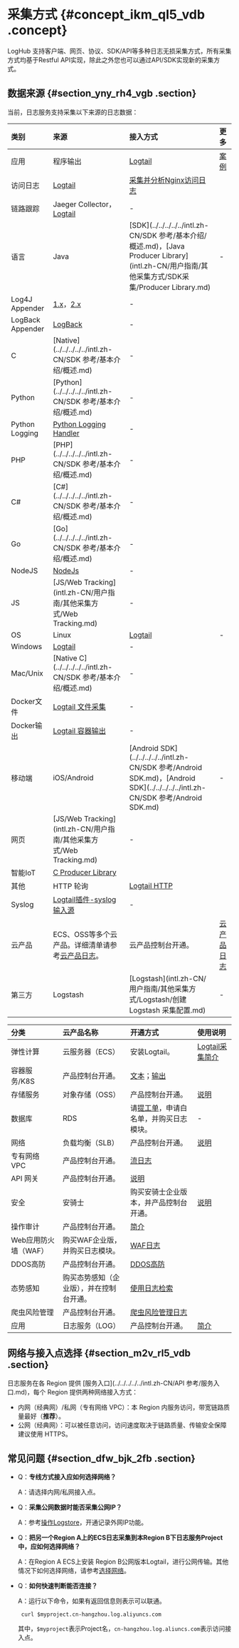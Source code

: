 # 采集方式 {#concept_ikm_ql5_vdb .concept}

LogHub 支持客户端、网页、协议、SDK/API等多种日志无损采集方式，所有采集方式均基于Restful API实现，除此之外您也可以通过API/SDK实现新的采集方式。

## 数据来源 {#section_yny_rh4_vgb .section}

当前，日志服务支持采集以下来源的日志数据：

|类别|来源|接入方式|更多|
|:-|:-|:---|:-|
|应用|程序输出|[Logtail](intl.zh-CN/用户指南/Logtail采集/简介/Logtail简介.md)|[案例](https://www.alibabacloud.com/help/zh/doc-detail/59355.htm)|
|访问日志|[Logtail](intl.zh-CN/用户指南/Logtail采集/简介/Logtail简介.md)|[采集并分析Nginx访问日志](../../../../../intl.zh-CN/快速入门/采集并分析Nginx访问日志.md)|
|链路跟踪|Jaeger Collector，[Logtail](intl.zh-CN/用户指南/Logtail采集/简介/Logtail简介.md)|-|
|语言|Java|[SDK](../../../../../intl.zh-CN/SDK 参考/基本介绍/概述.md)，[Java Producer Library](intl.zh-CN/用户指南/其他采集方式/SDK采集/Producer Library.md)|-|
|Log4J Appender|[1.x](https://github.com/aliyun/aliyun-log-log4j-appender)，[2.x](https://github.com/aliyun/aliyun-log-log4j2-appender)|-|
|LogBack Appender|[LogBack](https://github.com/aliyun/aliyun-log-logback-appender)|-|
|C|[Native](../../../../../intl.zh-CN/SDK 参考/基本介绍/概述.md)|-|
|Python|[Python](../../../../../intl.zh-CN/SDK 参考/基本介绍/概述.md)|-|
|Python Logging|[Python Logging Handler](https://aliyun-log-python-sdk.readthedocs.io/tutorials/tutorial_logging_handler.html)|-|
|PHP|[PHP](../../../../../intl.zh-CN/SDK 参考/基本介绍/概述.md)|-|
|C\#|[C\#](../../../../../intl.zh-CN/SDK 参考/基本介绍/概述.md)|-|
|Go|[Go](../../../../../intl.zh-CN/SDK 参考/基本介绍/概述.md)|-|
|NodeJS|[NodeJs](https://github.com/aliyun-UED/aliyun-sdk-js)|-|
|JS|[JS/Web Tracking](intl.zh-CN/用户指南/其他采集方式/Web Tracking.md)|-|
|OS|Linux|[Logtail](intl.zh-CN/用户指南/Logtail采集/简介/Logtail简介.md)|-|
|Windows|[Logtail](intl.zh-CN/用户指南/Logtail采集/简介/Logtail简介.md)|-|
|Mac/Unix|[Native C](../../../../../intl.zh-CN/SDK 参考/基本介绍/概述.md)|-|
|Docker文件|[Logtail 文件采集](intl.zh-CN/用户指南/Logtail采集/容器日志采集/容器文本日志.md)|-|
|Docker输出|[Logtail 容器输出](intl.zh-CN/用户指南/Logtail采集/容器日志采集/容器标准输出.md)|-|
|移动端|iOS/Android|[Android SDK](../../../../../intl.zh-CN/SDK 参考/Android SDK.md)，[Android SDK](../../../../../intl.zh-CN/SDK 参考/Android SDK.md)|-|
|网页|[JS/Web Tracking](intl.zh-CN/用户指南/其他采集方式/Web Tracking.md)|-|
|智能IoT|[C Producer Library](https://github.com/aliyun/aliyun-log-c-sdk)| |
|其他|HTTP 轮询|[Logtail HTTP](intl.zh-CN/用户指南/Logtail采集/自定义插件/HTTP方式.md)| |
|Syslog|[Logtail插件-syslog输入源](intl.zh-CN/用户指南/Logtail采集/自定义插件/Syslog输入源.md)|-|
|云产品|ECS、OSS等多个云产品。详细清单请参考[云产品日志](#)。|云产品控制台开通。|[云产品日志](intl.zh-CN/用户指南/云产品采集/云产品日志.md)|
|第三方|Logstash|[Logstash](intl.zh-CN/用户指南/其他采集方式/Logstash/创建 Logstash 采集配置.md)|-|

|分类|云产品名称|开通方式|使用说明|
|:-|:----|:---|:---|
|弹性计算|云服务器（ECS）|安装Logtail。|[Logtail采集简介](intl.zh-CN/用户指南/Logtail采集/简介/Logtail简介.md)|
|容器服务/K8S|产品控制台开通。|[文本](intl.zh-CN/用户指南/Logtail采集/容器日志采集/容器文本日志.md)；[输出](intl.zh-CN/用户指南/Logtail采集/容器日志采集/容器标准输出.md)|
|存储服务|对象存储（OSS）|产品控制台开通。|[说明](intl.zh-CN/用户指南/云产品采集/OSS访问日志/OSS访问日志.md)|
|数据库|RDS|请[提工单](https://selfservice.console.aliyun.com/ticket/category/rds/today)，申请白名单，并购买日志模块。|-|
|网络|负载均衡（SLB）|产品控制台开通。|[说明](intl.zh-CN/用户指南/云产品采集/负载均衡7层访问日志.md)|
|专有网络 VPC|产品控制台开通。|[流日志](../../../../../intl.zh-CN/用户指南/流日志.md)|
|API 网关|产品控制台开通。|[说明](intl.zh-CN/用户指南/云产品采集/API网关访问日志.md)|
|安全|安骑士|购买安骑士企业版本，并产品控制台开通。|[说明](intl.zh-CN/用户指南/云产品采集/安骑士日志/安骑士日志.md)|
|操作审计|产品控制台开通。|[简介](intl.zh-CN/用户指南/云产品采集/ActionTrail访问日志/简介.md)|
|Web应用防火墙（WAF）|购买WAF企业版，并购买日志模块。|[WAF日志]()|
|DDOS高防|产品控制台开通。|[DDOS高防](intl.zh-CN/用户指南/云产品采集/DDoS高防日志/简介.md)|
|态势感知|购买态势感知（企业版），并在控制台开通。|[使用日志检索](../../../../../intl.zh-CN/用户指南/日志检索/使用日志检索.md)|
|爬虫风险管理|产品控制台开通。|[爬虫风险管理日志]() |
|应用|日志服务（LOG）|产品控制台开通。|[简介](intl.zh-CN/用户指南/服务监控/服务日志/简介.md)|

## 网络与接入点选择 {#section_m2v_rl5_vdb .section}

日志服务在各 Region 提供 [服务入口](../../../../../intl.zh-CN/API 参考/服务入口.md)，每个 Region 提供两种网络接入方式：

-   内网（经典网）/私网（专有网络 VPC）：本 Region 内服务访问，带宽链路质量最好（**推荐**）。
-   公网（经典网）：可以被任意访问，访问速度取决于链路质量、传输安全保障建议使用 HTTPS。

## 常见问题 {#section_dfw_bjk_2fb .section}

-   Q：**专线方式接入应如何选择网络？**

    A：请选择内网/私网接入点。

-   Q：**采集公网数据时能否采集公网IP？**

    A：参考[操作Logstore](intl.zh-CN/用户指南/准备工作/操作Logstore.md#)，开通记录外网IP功能。

-   Q：**把另一个Region A上的ECS日志采集到本Region B下日志服务Project中，应如何选择网络？**

    A：在Region A ECS上安装 Region B公网版本Logtail，进行公网传输。其他情况下如何选择网络，请参考[选择网络](intl.zh-CN/用户指南/Logtail采集/选择网络.md)。

-   Q：**如何快速判断能否连接？**

    A：运行以下命令，如果有返回信息则表示可以联通。

    ```
     curl $myproject.cn-hangzhou.log.aliyuncs.com
    ```

    其中，`$myproject`表示Project名，`cn-hangzhou.log.aliuncs.com`表示访问接入点。


